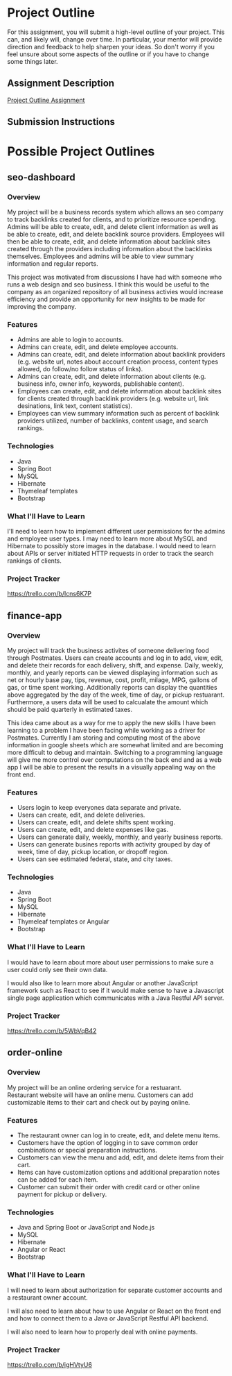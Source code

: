 # Project Outline
For this assignment, you will submit a high-level outline of your project. This can, and likely will, change over time. In particular, your mentor will provide direction and feedback to help sharpen your ideas. So don't worry if you feel unsure about some aspects of the outline or if you have to change some things later.

## Assignment Description
[Project Outline Assignment](https://education.launchcode.org/liftoff/modules/assignments/project-outline)

## Submission Instructions



# Possible Project Outlines



## seo-dashboard

### Overview

My project will be a business records system which allows an seo company to track backlinks created for clients, and to prioritize resource spending.
Admins will be able to create, edit, and delete client information as well as be able to create, edit, and delete backlink source providers.
Employees will then be able to create, edit, and delete information about backlink sites created through the providers including information about the backlinks themselves.
Employees and admins will be able to view summary information and regular reports.

This project was motivated from discussions I have had with someone who runs a web design and seo business.
I think this would be useful to the company as an organized repository of all business activies would increase efficiency and provide an opportunity for new insights to be made for improving the company.

### Features

- Admins are able to login to accounts.
- Admins can create, edit, and delete employee accounts.
- Admins can create, edit, and delete information about backlink providers (e.g. website url, notes about account creation process, content types allowed, do follow/no follow status of links).
- Admins can create, edit, and delete information about clients (e.g. business info, owner info, keywords, publishable content).
- Employees can create, edit, and delete information about backlink sites for clients created through backlink providers (e.g. website url, link desinations, link text, content statistics).
- Employees can view summary information such as percent of backlink providers utilized, number of backlinks, content usage, and search rankings.

### Technologies

- Java
- Spring Boot
- MySQL
- Hibernate
- Thymeleaf templates
- Bootstrap

### What I'll Have to Learn

I'll need to learn how to implement different user permissions for the admins and employee user types.
I may need to learn more about MySQL and Hibernate to possibly store images in the database.
I would need to learn about APIs or server initiated HTTP requests in order to track the search rankings of clients.

### Project Tracker

https://trello.com/b/Icns6K7P



## finance-app

### Overview

My project will track the business activites of someone delivering food through Postmates.
Users can create accounts and log in to add, view, edit, and delete their records for each delivery, shift, and expense.
Daily, weekly, monthly, and yearly reports can be viewed displaying information such as net or hourly base pay, tips, revenue, cost, profit, milage, MPG, gallons of gas, or time spent working.
Additionally reports can display the quantities above aggregated by the day of the week, time of day, or pickup restuarant.
Furthermore, a users data will be used to calcualate the amount which should be paid quarterly in estimated taxes.

This idea came about as a way for me to apply the new skills I have been learning to a problem I have been facing while working as a driver for Postmates.
Currently I am storing and computing most of the above information in google sheets which are somewhat limited and are becoming more difficult to debug and maintain.
Switching to a programming language will give me more control over computations on the back end and as a web app I will be able to present the results in a visually appealing way on the front end.

### Features

- Users login to keep everyones data separate and private.
- Users can create, edit, and delete deliveries.
- Users can create, edit, and delete shifts spent working.
- Users can create, edit, and delete expenses like gas.
- Users can generate daily, weekly, monthly, and yearly business reports.
- Users can generate busines reports with activity grouped by day of week, time of day, pickup location, or dropoff region.
- Users can see estimated federal, state, and city taxes.

### Technologies

- Java
- Spring Boot
- MySQL
- Hibernate
- Thymeleaf templates or Angular
- Bootstrap

### What I'll Have to Learn

I would have to learn about more about user permissions to make sure a user could only see their own data.

I would also like to learn more about Angular or another JavaScript framework such as React to see if it would make sense to have a Javascript single page application which communicates with a Java Restful API server.

### Project Tracker

https://trello.com/b/5WbVqB42



## order-online

### Overview

My project will be an online ordering service for a restuarant.  
Restaurant website will have an online menu.
Customers can add customizable items to their cart and check out by paying online.


### Features

- The restaurant owner can log in to create, edit, and delete menu items.
- Customers have the option of logging in to save common order combinations or special preparation instructions.
- Customers can view the menu and add, edit, and delete items from their cart.
- Items can have customization options and additional preparation notes can be added for each item.
- Customer can submit their order with credit card or other online payment for pickup or delivery.

### Technologies

- Java and Spring Boot or JavaScript and Node.js
- MySQL
- Hibernate
- Angular or React
- Bootstrap

### What I'll Have to Learn

I will need to learn about authorization for separate customer accounts and a restaurant owner account.

I will also need to learn about how to use Angular or React on the front end and how to connect them to a Java or JavaScript Restful API backend.

I will also need to learn how to properly deal with online payments.

### Project Tracker

https://trello.com/b/igHVtyU6
